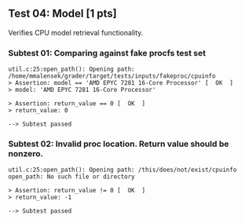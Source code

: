 ## Test 04: Model [1 pts]

Verifies CPU model retrieval functionality.

### Subtest 01: Comparing against fake procfs test set
```
util.c:25:open_path(): Opening path: /home/mmalensek/grader/target/tests/inputs/fakeproc/cpuinfo
> Assertion: model == 'AMD EPYC 7281 16-Core Processor' [  OK  ]
> model: 'AMD EPYC 7281 16-Core Processor'

> Assertion: return_value == 0 [  OK  ]
> return_value: 0

--> Subtest passed
```

### Subtest 02: Invalid proc location. Return value should be nonzero.
```
util.c:25:open_path(): Opening path: /this/does/not/exist/cpuinfo
open_path: No such file or directory

> Assertion: return_value != 0 [  OK  ]
> return_value: -1

--> Subtest passed
```

